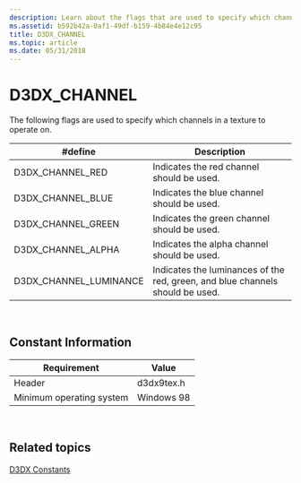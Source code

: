 ```yaml
---
description: Learn about the flags that are used to specify which channels in a texture to operate on, like D3DX\_CHANNEL\_RED.
ms.assetid: b592b42a-0af1-49df-b159-4b84e4e12c95
title: D3DX_CHANNEL
ms.topic: article
ms.date: 05/31/2018
---
```


# D3DX\_CHANNEL

The following flags are used to specify which channels in a texture to operate on.



| \#define                 | Description                                                                   |
|--------------------------|-------------------------------------------------------------------------------|
| D3DX\_CHANNEL\_RED       | Indicates the red channel should be used.                                     |
| D3DX\_CHANNEL\_BLUE      | Indicates the blue channel should be used.                                    |
| D3DX\_CHANNEL\_GREEN     | Indicates the green channel should be used.                                   |
| D3DX\_CHANNEL\_ALPHA     | Indicates the alpha channel should be used.                                   |
| D3DX\_CHANNEL\_LUMINANCE | Indicates the luminances of the red, green, and blue channels should be used. |



 

## Constant Information



| Requirement                         | Value           |
|--------------------------|------------|
| Header                   | d3dx9tex.h |
| Minimum operating system | Windows 98 |



 

## Related topics

<dl> <dt>

[D3DX Constants](dx9-graphics-reference-d3dx-constants.md)
</dt> </dl>

 

 



